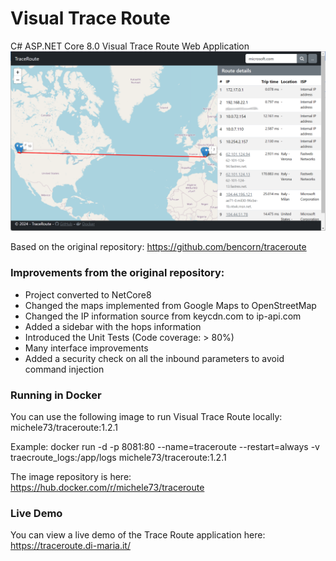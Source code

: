# Visual Trace Route
C# ASP.NET Core 8.0 Visual Trace Route Web Application
![Visual Trace Route Screenshot](https://github.com/mdima/traceroute/blob/master/SupportFiles/screenshot.png?raw=true)

Based on the original repository: https://github.com/bencorn/traceroute

### Improvements from the original repository:
* Project converted to NetCore8
* Changed the maps implemented from Google Maps to OpenStreetMap
* Changed the IP information source from keycdn.com to ip-api.com
* Added a sidebar with the hops information
* Introduced the Unit Tests (Code coverage: > 80%)
* Many interface improvements
* Added a security check on all the inbound parameters to avoid command injection

### Running in Docker
You can use the following image to run Visual Trace Route locally:
michele73/traceroute:1.2.1

Example:
docker run -d -p 8081:80 --name=traceroute --restart=always -v traecroute_logs:/app/logs michele73/traceroute:1.2.1

The image repository is here: https://hub.docker.com/r/michele73/traceroute

### Live Demo
You can view a live demo of the Trace Route application here: https://traceroute.di-maria.it/
